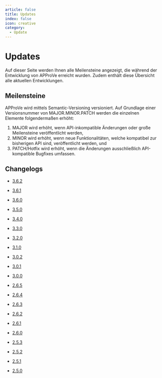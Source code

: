 ```yaml
---
article: false
title: Updates
index: false
icon: creative
category:
  - Update
---
```


# Updates
Auf dieser Seite werden Ihnen alle Meilensteine angezeigt, die während der Entwicklung von APProVe erreicht wurden. Zudem enthält diese Übersicht alle aktuellen Entwicklungen.

## Meilensteine
APProVe wird mittels Semantic-Versioning versioniert. Auf Grundlage einer Versionsnummer von MAJOR.MINOR.PATCH werden die einzelnen Elemente folgendermaßen erhöht:

1. MAJOR wird erhöht, wenn API-inkompatible Änderungen oder große Meilensteine veröffentlicht werden, 
2. MINOR wird erhöht, wenn neue Funktionalitäten, welche kompatibel zur bisherigen API sind, veröffentlicht werden, und
3. PATCH/Hotfix wird erhöht, wenn die Änderungen ausschließlich API-kompatible Bugfixes umfassen.

## Changelogs
- [3.6.2](3-6-2.md) <Badge type="primary" text="UPCOMING" vertical="top" />

- [3.6.1](3-6-1.md) <Badge type="danger" text="NEW" vertical="top" />

- [3.6.0](3-6-0.md) 

- [3.5.0](3-5-0.md) 

- [3.4.0](3-4-0.md) 

- [3.3.0](3-3-0.md)  


<!-- more -->
- [3.2.0](3-2-0.md)

- [3.1.0](3-1-0.md)

- [3.0.2](3-0-2.md)

- [3.0.1](3-0-1.md)

- [3.0.0](3-0-0.md)

- [2.6.5](2-6-5.md)

- [2.6.4](2-6-4.md)

- [2.6.3](2-6-3.md)

- [2.6.2](2-6-2.md)

- [2.6.1](2-6-1.md)

- [2.6.0](2-6-0.md) 

- [2.5.3](2-5-3.md)

- [2.5.2](2-5-2.md)

- [2.5.1](2-5-1.md) 

- [2.5.0](2-5-0.md)


